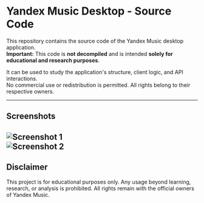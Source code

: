 # Yandex Music Desktop - Source Code

This repository contains the source code of the Yandex Music desktop application.  
**Important:** This code is **not decompiled** and is intended **solely for educational and research purposes**.  

It can be used to study the application's structure, client logic, and API interactions.  
No commercial use or redistribution is permitted. All rights belong to their respective owners.

---

## Screenshots

![Screenshot 1](screenshots/screenshot1.png)  
![Screenshot 2](screenshots/screenshot2.png)
---

## Disclaimer

This project is for educational purposes only. Any usage beyond learning, research, or analysis is prohibited. All rights remain with the official owners of Yandex Music.
